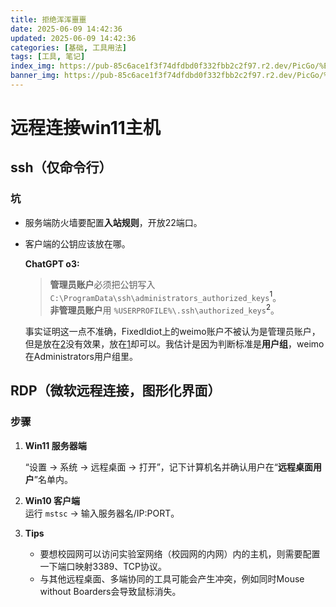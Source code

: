 ```yaml
---
title: 拒绝浑浑噩噩
date: 2025-06-09 14:42:36
updated: 2025-06-09 14:42:36
categories: [基础, 工具用法]
tags: [工具, 笔记]
index_img: https://pub-85c6ace1f3f74dfdbd0f332fbb2c2f97.r2.dev/PicGo/%E9%82%A3%E5%B9%B4%E5%A4%8F%E5%A4%A9.jpg
banner_img: https://pub-85c6ace1f3f74dfdbd0f332fbb2c2f97.r2.dev/PicGo/%E5%87%B9%E9%9D%A2%E5%B1%B1.jpg
---
```


# 远程连接win11主机

## ssh（仅命令行）

### 坑

- 服务端防火墙要配置**入站规则**，开放22端口。
- 客户端的公钥应该放在哪。

  **ChatGPT o3:**
  >**管理员账户**必须把公钥写入 `C:\ProgramData\ssh\administrators_authorized_keys`<a id="note1">​<sup>1</sup></a>。  
  >**非管理员账户**用 `%USERPROFILE%\.ssh\authorized_keys`<a id="note2">​<sup>2</sup></a>。

  事实证明这一点不准确，FixedIdiot上的weimo账户不被认为是管理员账户，但是放在[2](#note2)没有效果，放在[1](#note1)却可以。我估计是因为判断标准是**用户组**，weimo在Administrators用户组里。

## RDP（微软远程连接，图形化界面）

### 步骤

1. **Win11 服务器端**

    “设置 → 系统 → 远程桌面 → 打开”，记下计算机名并确认用户在“**远程桌面用户**”名单内。
2. **Win10 客户端**  
    运行 `mstsc`​ → 输入服务器名/IP:PORT。
3. **Tips**

    - 要想校园网可以访问实验室网络（校园网的内网）内的主机，则需要配置一下端口映射3389、TCP协议。
    - 与其他远程桌面、多端协同的工具可能会产生冲突，例如同时Mouse without Boarders会导致鼠标消失。